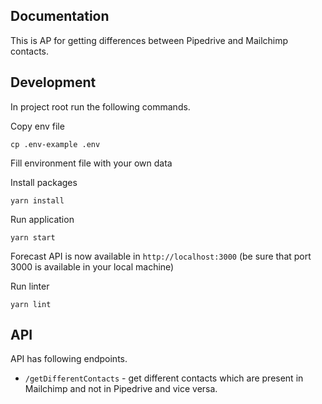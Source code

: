 ## Documentation

This is AP for getting differences between Pipedrive and Mailchimp contacts.

## Development

In project root run the following commands.

Copy env file

`cp .env-example .env`

Fill environment file with your own data

Install packages

`yarn install`

Run application

`yarn start`

Forecast API is now available in `http://localhost:3000` (be sure that port 3000 is available in your local machine)

Run linter

`yarn lint`

## API

API has following endpoints.

* `/getDifferentContacts` - get different contacts which are present in Mailchimp and not in Pipedrive and vice versa.
